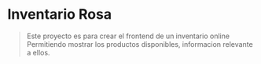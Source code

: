 # Inventario Rosa

>Este proyecto es para crear el frontend de un inventario online
>Permitiendo mostrar los productos disponibles, informacion relevante a ellos.
